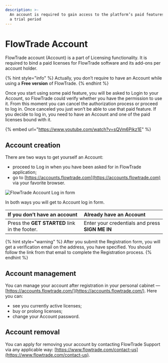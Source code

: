 ```yaml
---
description: >-
  An account is required to gain access to the platform’s paid features even for
  a trial period
---
```


# FlowTrade Account

FlowTrade account \(Account\) is a part of Licensing functionality. It is required to bind a paid licenses for FlowTrade software and its add-ons per account holder.

{% hint style="info" %}
Actually, you don’t require to have an Account while using a **Free version** of FlowTrade.
{% endhint %}

Once you start using some paid feature, you will be asked to Login to your Account, so FlowTrade could verify whether you have the permission to use it. From this moment you can cancel the authorization process or proceed to log in. Once canceled you just won’t be able to use that paid feature. If you decide to log in, you need to have an Account and one of the paid licenses bound with it.

{% embed url="https://www.youtube.com/watch?v=sQVm6Pikz1E" %}

## Account creation

There are two ways to get yourself an Account: 

* proceed to Log in when you have been asked for in FlowTrade application; 
* go to [https://accounts.flowtrade.com](https://accounts.flowtrade.com) via your favorite browser.



![FlowTrade Account Log in form](https://lh5.googleusercontent.com/W4Plz6PIEosVP3gIaprdWE3wDWsKDTZlSCG8fh3a47hM9Mx9jxgq6nmj_x8yI02fa2ykPKfa73g79EOc9Jv7DzP15saDc6S-V4rNA_VCKGCFerll6we2m5M1odzBIJjtlBtTbYmA)

In both ways you will get to Account log in form. 

| If you don’t have an account | Already have an Account |
| :--- | :--- |
| Press the **GET STARTED** link in the footer. |  Enter your credentials and press **SIGN ME IN** |

{% hint style="warning" %}
After you submit the Registration form, you will get a verification email on the address, you have specified. You should follow the link from that email to complete the Registration process.
{% endhint %}

## Account management

You can manage your account after registration in your personal cabinet — [https://accounts.flowtrade.com/](https://accounts.flowtrade.com/). Here you can: 

* see you currently active licenses;
* buy or prolong licenses;
* change your Account password.

## Account removal

You can apply for removing your account by contacting FlowTrade Support via any applicable way: [https://www.flowtrade.com/contact-us](https://www.flowtrade.com/contact-us).

